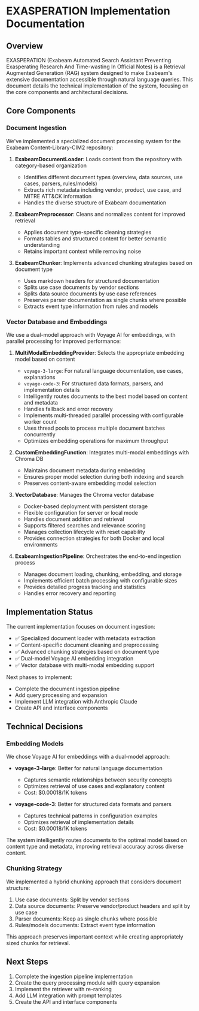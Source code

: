 # EXASPERATION Implementation Documentation

## Overview

EXASPERATION (Exabeam Automated Search Assistant Preventing Exasperating Research And Time-wasting In Official Notes) is a Retrieval Augmented Generation (RAG) system designed to make Exabeam's extensive documentation accessible through natural language queries. This document details the technical implementation of the system, focusing on the core components and architectural decisions.

## Core Components

### Document Ingestion

We've implemented a specialized document processing system for the Exabeam Content-Library-CIM2 repository:

1. **ExabeamDocumentLoader**: Loads content from the repository with category-based organization
   - Identifies different document types (overview, data sources, use cases, parsers, rules/models)
   - Extracts rich metadata including vendor, product, use case, and MITRE ATT&CK information
   - Handles the diverse structure of Exabeam documentation

2. **ExabeamPreprocessor**: Cleans and normalizes content for improved retrieval
   - Applies document type-specific cleaning strategies
   - Formats tables and structured content for better semantic understanding
   - Retains important context while removing noise

3. **ExabeamChunker**: Implements advanced chunking strategies based on document type
   - Uses markdown headers for structured documentation
   - Splits use case documents by vendor sections
   - Splits data source documents by use case references
   - Preserves parser documentation as single chunks where possible
   - Extracts event type information from rules and models

### Vector Database and Embeddings

We use a dual-model approach with Voyage AI for embeddings, with parallel processing for improved performance:

1. **MultiModalEmbeddingProvider**: Selects the appropriate embedding model based on content
   - `voyage-3-large`: For natural language documentation, use cases, explanations
   - `voyage-code-3`: For structured data formats, parsers, and implementation details
   - Intelligently routes documents to the best model based on content and metadata
   - Handles fallback and error recovery
   - Implements multi-threaded parallel processing with configurable worker count
   - Uses thread pools to process multiple document batches concurrently
   - Optimizes embedding operations for maximum throughput

2. **CustomEmbeddingFunction**: Integrates multi-modal embeddings with Chroma DB
   - Maintains document metadata during embedding
   - Ensures proper model selection during both indexing and search
   - Preserves content-aware embedding model selection

3. **VectorDatabase**: Manages the Chroma vector database
   - Docker-based deployment with persistent storage
   - Flexible configuration for server or local mode
   - Handles document addition and retrieval
   - Supports filtered searches and relevance scoring
   - Manages collection lifecycle with reset capability
   - Provides connection strategies for both Docker and local environments

4. **ExabeamIngestionPipeline**: Orchestrates the end-to-end ingestion process
   - Manages document loading, chunking, embedding, and storage
   - Implements efficient batch processing with configurable sizes
   - Provides detailed progress tracking and statistics
   - Handles error recovery and reporting

## Implementation Status

The current implementation focuses on document ingestion:

- ✅ Specialized document loader with metadata extraction
- ✅ Content-specific document cleaning and preprocessing
- ✅ Advanced chunking strategies based on document type
- ✅ Dual-model Voyage AI embedding integration
- ✅ Vector database with multi-modal embedding support

Next phases to implement:

- Complete the document ingestion pipeline
- Add query processing and expansion
- Implement LLM integration with Anthropic Claude
- Create API and interface components

## Technical Decisions

### Embedding Models

We chose Voyage AI for embeddings with a dual-model approach:

- **voyage-3-large**: Better for natural language documentation
  - Captures semantic relationships between security concepts
  - Optimizes retrieval of use cases and explanatory content
  - Cost: $0.00018/1K tokens

- **voyage-code-3**: Better for structured data formats and parsers
  - Captures technical patterns in configuration examples
  - Optimizes retrieval of implementation details
  - Cost: $0.00018/1K tokens

The system intelligently routes documents to the optimal model based on content type and metadata, improving retrieval accuracy across diverse content.

### Chunking Strategy

We implemented a hybrid chunking approach that considers document structure:

1. Use case documents: Split by vendor sections
2. Data source documents: Preserve vendor/product headers and split by use case
3. Parser documents: Keep as single chunks where possible
4. Rules/models documents: Extract event type information

This approach preserves important context while creating appropriately sized chunks for retrieval.

## Next Steps

1. Complete the ingestion pipeline implementation
2. Create the query processing module with query expansion
3. Implement the retriever with re-ranking
4. Add LLM integration with prompt templates
5. Create the API and interface components